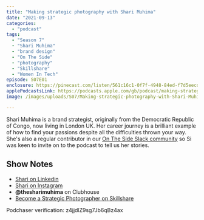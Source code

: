 ```yaml
---
title: "Making strategic photography with Shari Muhima"
date: "2021-09-13"
categories: 
  - "podcast"
tags: 
  - "Season 7"
  - "Shari Muhima"
  - "brand design"
  - "On The Side"
  - "photography"
  - "Skillshare"
  - "Women In Tech"
episode: S07E01
enclosure: https://pinecast.com/listen/561c16c1-0f7f-4948-84ed-f7d5eecd3a30.mp3
applePodcastsLink: https://podcasts.apple.com/gb/podcast/making-strategic-photography-with-shari-muhima/id1490247567?i=1000587027824
image: /images/uploads/S07/Making-strategic-photography-with-Shari-Muhima.jpg

---
```


Shari Muhima is a brand strategist, originally from the Democratic Republic of Congo, now living in London UK. Her career journey is a brilliant example of how to find your passions despite all the difficulties thrown your way. She's also a regular contributor in our [On The Side Slack community](http://ontheside.network/) so Si was keen to invite on to the podcast to tell us her stories.

## Show Notes

- [Shari on Linkedin](https://www.linkedin.com/in/smuhima/)
- [Shari on Instagram](https://www.instagram.com/thesharimuhima/)
- **@thesharimuhima** on Clubhouse
- [Become a Strategic Photographer on Skillshare](https://www.skillshare.com/classes/Become-a-Strategic-Photographer-improve-your-storytelling/182680295?via=teaching)

Podchaser verification: z4jjdlZ9sg7Jb6qBz4ax
